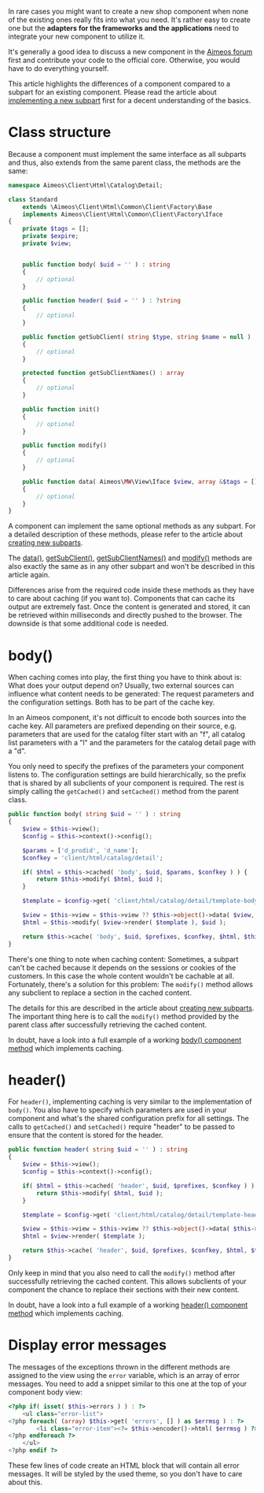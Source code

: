 In rare cases you might want to create a new shop component when none of the existing ones really fits into what you need. It's rather easy to create one but the **adapters for the frameworks and the applications** need to integrate your new component to utilize it.

It's generally a good idea to discuss a new component in the [Aimeos forum](https://aimeos.org/help) first and contribute your code to the official core. Otherwise, you would have to do everything yourself.

This article highlights the differences of a component compared to a subpart for an existing component. Please read the article about [implementing a new subpart](create-subparts.md) first for a decent understanding of the basics.

# Class structure

Because a component must implement the same interface as all subparts and thus, also extends from the same parent class, the methods are the same:

```php
namespace Aimeos\Client\Html\Catalog\Detail;

class Standard
    extends \Aimeos\Client\Html\Common\Client\Factory\Base
    implements Aimeos\Client\Html\Common\Client\Factory\Iface
{
    private $tags = [];
    private $expire;
    private $view;


    public function body( $uid = '' ) : string
    {
        // optional
    }

    public function header( $uid = '' ) : ?string
    {
        // optional
    }

    public function getSubClient( string $type, string $name = null ) : \Aimeos\Client\Html\Iface
    {
        // optional
    }

    protected function getSubClientNames() : array
    {
        // optional
    }

    public function init()
    {
        // optional
    }

    public function modify()
    {
        // optional
    }

    public function data( Aimeos\MW\View\Iface $view, array &$tags = [], string &$expire = null ) : Aimeos\MW\View\Iface
    {
        // optional
    }
}
```

A component can implement the same optional methods as any subpart. For a detailed description of these methods, please refer to the article about [creating new subparts](create-subparts.md#optional-methods).

The [data()](create-subparts.md#data), [getSubClient()](create-subparts.md#getSubClient), [getSubClientNames()](create-subparts.md#getSubClientNames) and [modify()](create-subparts.md#modify) methods are also exactly the same as in any other subpart and won't be described in this article again.

Differences arise from the required code inside these methods as they have to care about caching (if you want to). Components that can cache its output are extremely fast. Once the content is generated and stored, it can be retrieved within milliseconds and directly pushed to the browser. The downside is that some additional code is needed.

# body()

When caching comes into play, the first thing you have to think about is: What does your output depend on? Usually, two external sources can influence what content needs to be generated: The request parameters and the configuration settings. Both has to be part of the cache key.

In an Aimeos component, it's not difficult to encode both sources into the cache key. All parameters are prefixed depending on their source, e.g. parameters that are used for the catalog filter start with an "f", all catalog list parameters with a "l" and the parameters for the catalog detail page with a "d".

You only need to specify the prefixes of the parameters your component listens to. The configuration settings are build hierarchically, so the prefix that is shared by all subclients of your component is required. The rest is simply calling the `getCached()` and `setCached()` method from the parent class.

```php
public function body( string $uid = '' ) : string
{
    $view = $this->view();
    $config = $this->context()->config();

    $params = ['d_prodid', 'd_name'];
    $confkey = 'client/html/catalog/detail';

    if( $html = $this->cached( 'body', $uid, $params, $confkey ) ) {
        return $this->modify( $html, $uid );
    }

    $template = $config->get( 'client/html/catalog/detail/template-body', 'catalog/detail/body' );

    $view = $this->view = $this->view ?? $this->object()->data( $view, $this->tags, $this->expire );
    $html = $this->modify( $view->render( $template ), $uid );

    return $this->cache( 'body', $uid, $prefixes, $confkey, $html, $this->tags, $this->expire );
}
```

There's one thing to note when caching content: Sometimes, a subpart can't be cached because it depends on the sessions or cookies of the customers. In this case the whole content wouldn't be cachable at all. Fortunately, there's a solution for this problem: The `modify()` method allows any subclient to replace a section in the cached content.

The details for this are described in the article about [creating new subparts](create-subparts#modify). The important thing here is to call the `modify()` method provided by the parent class after successfully retrieving the cached content.

In doubt, have a look into a full example of a working [body() component method](https://github.com/aimeos/ai-client-html/blob/master/src/Client/Html/Catalog/Detail/Standard.php) which implements caching.

# header()

For `header()`, implementing caching is very similar to the implementation of `body()`. You also have to specify which parameters are used in your component and what's the shared configuration prefix for all settings. The calls to `getCached()` and `setCached()` require "header" to be passed to ensure that the content is stored for the header.

```php
public function header( string $uid = '' ) : string
{
    $view = $this->view();
    $config = $this->context()->config();

    if( $html = $this->cached( 'header', $uid, $prefixes, $confkey ) ) {
        return $this->modify( $html, $uid );
    }

    $template = $config->get( 'client/html/catalog/detail/template-header', 'catalog/detail/header' );

    $view = $this->view = $this->view ?? $this->object()->data( $this->view(), $this->tags, $this->expire );
    $html = $view->render( $template );

    return $this->cache( 'header', $uid, $prefixes, $confkey, $html, $this->tags, $this->expire );
}
```

Only keep in mind that you also need to call the `modify()` method after successfully retrieving the cached content. This allows subclients of your component the chance to replace their sections with their new content.

In doubt, have a look into a full example of a working [header() component method](https://github.com/aimeos/ai-client-html/blob/master/src/Client/Html/Catalog/Detail/Standard.php) which implements caching.

# Display error messages

The messages of the exceptions thrown in the different methods are assigned to the view using the `error` variable, which is an array of error messages. You need to add a snippet similar to this one at the top of your component body view:

```php
<?php if( isset( $this->errors ) ) : ?>
    <ul class="error-list">
<?php foreach( (array) $this->get( 'errors', [] ) as $errmsg ) : ?>
        <li class="error-item"><?= $this->encoder()->html( $errmsg ) ?></li>
<?php endforeach ?>
    </ul>
<?php endif ?>
```
These few lines of code create an HTML block that will contain all error messages. It will be styled by the used theme, so you don't have to care about this.

